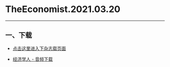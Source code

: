 # TheEconomist.2021.03.20
--------------
## 一、下载
* [点击这里进入下杂志载页面](https://emagazine.link/book/380?utm_source=github_dl&utm_medium=github_dl&utm_campaign=github_dl)
    
* [经济学人 - 音频下载](https://github.com/hehonghui/the-economist-ebooks/wiki/te_audios_2021)
    
